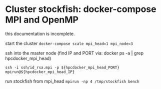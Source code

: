 # Cluster stockfish: docker-compose MPI and OpenMP
this documentation is incomplete.

start the cluster
```docker-compose scale mpi_head=1 mpi_node=3```

ssh into the master node (find IP and PORT via: docker ps -a | grep hpcdocker_mpi_head)
```
ssh -i ssh/id_rsa.mpi -p ${hpcdocker_mpi_head_PORT} mpirun@${hpcdocker_mpi_head_IP}
```

run stockfish from mpi_head
```mpirun -np 4 /tmp/stockfish bench```
